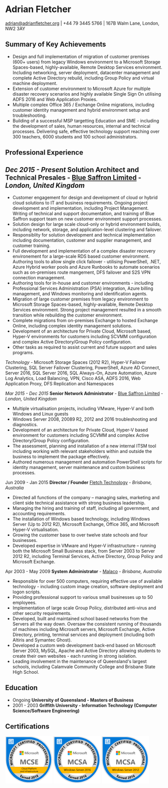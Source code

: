 # Adrian Fletcher

[adrian@adrianfletcher.org](mailto:adrian@adrianfletcher.org) | +44 79 3445 5766 | 167B Walm Lane, London, NW2 3AY

## Summary of Key Achievements
- Design and full implementation of migration of customer premises (600+ users) from legacy Windows environment to a Microsoft Storage Spaces-based, highly-available, Remote Desktop Services environment. Including networking, server deployment, datacenter management and complete Active Directory rebuild, including Group Policy and virtual machine deployment.
- Extension of customer environment to Microsoft Azure for multiple disaster recovery scenarios and highly available Single Sign On utilising ADFS 2016 and Web Application Proxies.
- Multiple complex Office 365 / Exchange Online migrations, including customer identity management and hybrid environment setup and troubleshooting.
- Building of a successful MSP targetting Education and SME - including the development of sales, human resources, internal and technical processes. Delivering safe, effective technology support reaching over 300 teachers, 6000 students and 100 school administrators.

## Professional Experience

_Dec 2015 - Present_ **Solution Architect and Technical Presales** - <u>Blue Saffron Limited</u> - _London, United Kingdom_
- 
- Customer engagement for design and development of cloud or hybrid cloud solutions to IT and business requirements. Ongoing project development and implementation, including Project Management. Writing of technical and support documentation, and training of Blue Saffron support team on new customer environment support processes.
- Solution design for large scale cloud-only or hybrid environment builds, including network, storage, and application-level clustering and failover.
- Responsiblity for solution development and technical implementation including documentation, customer and supplier management, and customer training.
- Full development and implementation of a complex disaster recovery environement for a large-scale RDS based customer environment. Authoring tools to allow single click failover - utilising PowerShell, .NET, Azure Hybrid worker pools and Azure Runbooks to automate scenarios such as on-premises route mangement, DFS failover and S2S VPN connection management.
- Authoring tools for in-house and customer environments - including Professional Services Administration (PSA) integration, Azure billing management, and Windows monitoring and identification agents.
- Migration of large customer premises from legacy environment to Microsoft Storage Spaces-based, highly-available, Remote Desktop Services environment. Strong project management resulted in a smooth transition while rebuilding the customer environment.
- Complete migrations from on-premises Exchange to hosted Exchange Online, including complex identity management solutions.
- Development of an architecture for Private Cloud, Microsoft based, Hyper-V environments for customers including SCVMM configuration and complex Active Directory/Group Policy configuration.
- Other tasks as required to assist current and future support and sales programs.

*Technology* - Microsoft Storage Spaces (2012 R2), Hyper-V Failover Clustering, SQL Server Failover Clustering, PowerShell, Azure AD Connect, Server 2016, SQL Server 2016, SQL Always-On, Azure Automation, Azure Log Analytics, Load Balancing, VPN, Cisco ASA, ADFS 2016, Web Application Proxy, DFS Replication and Namespaces

_Mar 2015 - Dec 2015_ **Senior Network Administrator** - <u>Blue Saffron Limited</u> - _London, United Kingdom_

- Multiple virtualisation projects, including VMware, Hyper-V and both Windows and Linux guests
- Windows Server 2008, 20089 R2, 2012 and 2016 troubleshooting and diagnostics.
- Development of an architecture for Private Cloud, Hyper-V based environment for customers including SCVMM and complex Active Directory/Group Policy configuration.
- The assessment, planning and installation of a new internal ITSM tool including working with relevant stakeholders within and outside the business to implement the package effectively.
- Authored numerous management and automation PowerShell scripts for identity management, server maintenance and custom business processes.

Jun 2009 - Jan 2015 **Director / Founder** <u>Fletch Technology</u> - _Brisbane, Australia_
- Directed all functions of the company – managing sales, marketing and client side technical assistance with strong business leadership.
- Managing the hiring and training of staff, including all government, and accounting requirements.
- The installation of Windows based technology, including Windows Server (Up to 2012 R2), Microsoft Exchange, Office 365, and Microsoft Hyper-V virtualisation.
- Growing the customer base to over twelve state schools and four businesses.
- Developed expertise in VMware and Hyper-V infrastructure – running both the Microsoft Small Business stack, from Server 2003 to Server 2012 R2, including Terminal Services, Active Directory, Group Policy and Microsoft Exchange.

Apr 2003 - May 2009 **System Administrator** - <u>Malaco</u> - _Brisbane, Australia_
- Responsible for over 500 computers, requiring effective use of available technology - including custom image creation, software deployment and logon scripts.
- Providing professional support to various small businesses up to 50 employees.
- Implementation of large scale Group Policy, distributed anti-virus and other security requirements.
- Developed, built and maintained school based networks from the Servers all the way down. Oversaw the consistent running of thousands of machines including Microsoft servers, Microsoft Exchange, Active Directory, printing, terminal services and deployment (including both Altiris and Symantec Ghost).
- Developed a custom web development back-end based on Microsoft Server 2003, MySQL, Apache and Active Directory allowing students to create their own websites - each running in strong isolation.
- Leading involvement in the maintenance of Queensland's largest schools, including Calamvale Community College and Brisbane State High School.

## Education

- Ongoing **University of Queensland - Masters of Business**
- 2001 - 2003 **Griffith University - Information Technology (Computer Science/Software Engineering)**

## Certifications
<img src="images/MCSE-Cloud-Platform-Infrastructure-2018.png" width=150 alt="Cloud Platform and Infrastructure" />
<img src="images/MCSA-Windows-Server-2016.png" width=150 alt="Windows Server 2016" />
<img src="images/MCSA-Windows-Server-2012R2.png" width=150 alt="Windows Server 2012 R2" />